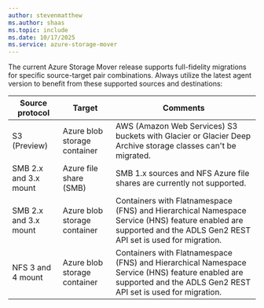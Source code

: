 ```yaml
---
author: stevenmatthew
ms.author: shaas
ms.topic: include
ms.date: 10/17/2025
ms.service: azure-storage-mover
---
```

<!-- 
!########################################################

ATTENTION: 
This is an include for several Storage Mover articles.
Handle file and content with care.

!########################################################
-->

The current Azure Storage Mover release supports full-fidelity migrations for specific source-target pair combinations. Always utilize the latest agent version to benefit from these supported sources and destinations:

|Source protocol        |Target                                                | Comments                                                                                |
|-----------------------|------------------------------------------------------|-----------------------------------------------------------------------------------------|
| S3 (Preview)          | Azure blob storage container                         | AWS (Amazon Web Services) S3 buckets with Glacier or Glacier Deep Archive storage classes can't be migrated. |
| SMB 2.x and 3.x mount   | Azure file share (SMB) | SMB 1.x sources and NFS Azure file shares are currently not supported.                  |
| SMB 2.x and 3.x mount | Azure blob storage container                         | Containers with Flatnamespace (FNS) and Hierarchical Namespace Service (HNS) feature enabled are supported and the ADLS Gen2 REST API set is used for migration. |
| NFS 3 and 4 mount       | Azure blob storage container                         | Containers with Flatnamespace (FNS) and Hierarchical Namespace Service (HNS) feature enabled are supported and the ADLS Gen2 REST API set is used for migration. |

